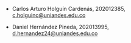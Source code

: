 - Carlos Arturo Holguín Cardenás, 202012385, c.holguinc@uniandes.edu.co

- Daniel Hernández Pineda, 202013995, d.hernandez24@uniandes.edu.co

